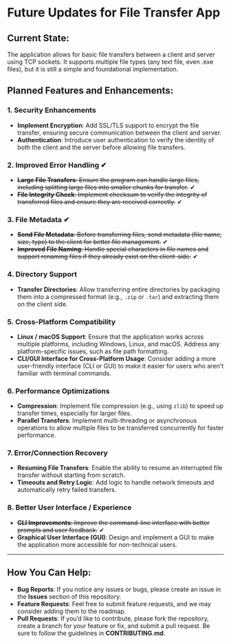 # Future Updates for File Transfer App

## Current State:
The application allows for basic file transfers between a client and server using TCP sockets. It supports multiple file types (any text file, even .exe files), but it is still a simple and foundational implementation.

## Planned Features and Enhancements:

### 1. **Security Enhancements**
   - **Implement Encryption**: Add SSL/TLS support to encrypt the file transfer, ensuring secure communication between the client and server.
   - **Authentication**: Introduce user authentication to verify the identity of both the client and the server before allowing file transfers.

### 2. **Improved Error Handling** ✔
   - ~~**Large File Transfers**: Ensure the program can handle large files, including splitting large files into smaller chunks for transfer.~~ ✔
   - ~~**File Integrity Check**: Implement checksum to verify the integrity of transferred files and ensure they are received correctly.~~ ✔

### 3. **File Metadata** ✔
   - ~~**Send File Metadata**: Before transferring files, send metadata (file name, size, type) to the client for better file management.~~ ✔
   - ~~**Improved File Naming**: Handle special characters in file names and support renaming files if they already exist on the client-side.~~ ✔

### 4. **Directory Support**
   - **Transfer Directories**: Allow transferring entire directories by packaging them into a compressed format (e.g., `.zip` or `.tar`) and extracting them on the client side.

### 5. **Cross-Platform Compatibility**
   - **Linux / macOS Support**: Ensure that the application works across multiple platforms, including Windows, Linux, and macOS. Address any platform-specific issues, such as file path formatting.
   - **CLI/GUI Interface for Cross-Platform Usage**: Consider adding a more user-friendly interface (CLI or GUI) to make it easier for users who aren't familiar with terminal commands.

### 6. **Performance Optimizations**
   - **Compression**: Implement file compression (e.g., using `zlib`) to speed up transfer times, especially for larger files.
   - **Parallel Transfers**: Implement multi-threading or asynchronous operations to allow multiple files to be transferred concurrently for faster performance.

### 7. **Error/Connection Recovery**
   - **Resuming File Transfers**: Enable the ability to resume an interrupted file transfer without starting from scratch.
   - **Timeouts and Retry Logic**: Add logic to handle network timeouts and automatically retry failed transfers.

### 8. **Better User Interface / Experience**
   - ~~**CLI Improvements**: Improve the command-line interface with better prompts and user feedback.~~ ✔
   - **Graphical User Interface (GUI)**: Design and implement a GUI to make the application more accessible for non-technical users.

---

## How You Can Help:
- **Bug Reports**: If you notice any issues or bugs, please create an issue in the **Issues** section of this repository.
- **Feature Requests**: Feel free to submit feature requests, and we may consider adding them to the roadmap.
- **Pull Requests**: If you’d like to contribute, please fork the repository, create a branch for your feature or fix, and submit a pull request. Be sure to follow the guidelines in **CONTRIBUTING.md**.
